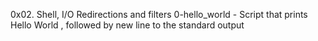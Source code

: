 0x02. Shell, I/O Redirections and filters
0-hello_world - Script that prints Hello World , followed by new line to the standard output

